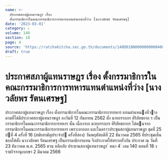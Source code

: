```yaml
---
name: >-
  ประกาศสภาผู้แทนราษฎร เรื่อง
  ตั้งกรรมาธิการในคณะกรรมาธิการการทหารแทนตำแหน่งที่ว่าง [นางวลัยพร รัตนเศรษฐ]
date: '2023-03-01'
category: ง
volume: 140
section: 18
page: 4
source: 'https://ratchakitcha.soc.go.th/documents/140D018N0000000000400.pdf'
draft: true
---
```


# ประกาศสภาผู้แทนราษฎร เรื่อง ตั้งกรรมาธิการในคณะกรรมาธิการการทหารแทนตำแหน่งที่ว่าง [นางวลัยพร รัตนเศรษฐ]

ประกาศสภาผู้แทนราษฎร เรื่อง ตั้งกรรมาธิการในคณะกรรมาธิการการทหาร แทนตําแหนงที่วาง ตามที่ได้มีประกาศสภาผู้แทนราษฎร ลงวันที่ 12 กันยายน 2562 ตั้ง นายอรรถกร ศิริลัทธยาก ร เป็นกรรมาธิการในคณะกรรมาธิการการทหาร นั้น เนื่องจาก นายอรรถกร ศิริลัทธยากร ได้พนจากกรรมาธิการในคณะกรรมาธิการการทหาร เพราะลาออก และในคราวประชุมสภาผู้แทนราษฎร ชุดที่ 25 ปที่ 4 ครั้งที่ 16 (สมัยสามัญประจําป ครั้งที่สอง) วันพฤหัสบดีที่ 22 ธันวาคม 2565 ที่ประชุมเห็นชอบให้ตั้ง นางวลัยพร รัตนเศรษฐ เป็นกรรมาธิการแทน จึงประกาศให้ทราบทั่วกัน ประกาศ ณ วันที่ 23 ธันวาคม พ.ศ. 2565 ชวน หลีกภัย ประธานสภาผู้แทนราษฎร ้ หนา 4 ่ เลม 140 ตอนที่ 18 ง ราชกิจจานุเบกษา 2 มีนาคม 2566
